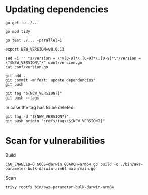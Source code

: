 # Updating dependencies

```shell
go get -u ./...
```

```shell
go mod tidy
```

```shell
go test ./... -parallel=1
```

```shell
export NEW_VERSION=v0.0.13
```

```shell
sed -i '' "s/Version = \"v[0-9]*\.[0-9]*\.[0-9]*\"/Version = \"$NEW_VERSION\"/" conf/version.go
cat conf/version.go
```

```shell
git add .
git commit -m"feat: update dependencies"
git push
```

```shell
git tag "${NEW_VERSION?}"
git push --tags
```

In case the tag has to be deleted:
```shell
git tag -d "${NEW_VERSION?}"
git push origin ":refs/tags/${NEW_VERSION?}"
```

# Scan for vulnerabilities

Build
```shell
CGO_ENABLED=0 GOOS=darwin GOARCH=arm64 go build -o ./bin/aws-parameter-bulk-darwin-arm64 main/main.go
```
Scan
```shell
trivy rootfs bin/aws-parameter-bulk-darwin-arm64
```
